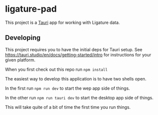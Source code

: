 # ligature-pad

This project is a [Tauri](https://tauri.studio/) app for working with Ligature data.

## Developing

This project requires you to have the initial deps for Tauri setup. See https://tauri.studio/en/docs/getting-started/intro for instructions for your given platform.

When you first check out this repo run `npm install`

The easiest way to develop this application is to have two shells open.

In the first run `npm run dev` to start the wep app side of things.

In the other run `npm run tauri dev` to start the desktop app side of things.

This will take quite of a bit of time the first time you run things.

